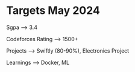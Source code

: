 # Targets May 2024

Sgpa —> 3.4

Codeforces Rating —> 1500+

Projects —> Swiftly (80-90%),  Electronics Project

Learnings —> Docker, ML
